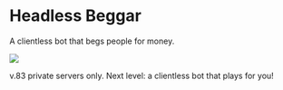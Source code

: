 # Headless Beggar

A clientless bot that begs people for money.

![](https://cl.ly/da6d2aac5c46/poster.png)

v.83 private servers only. Next level: a clientless bot that plays for you!
